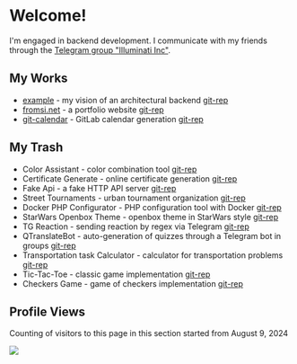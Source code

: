 # Welcome!

I'm engaged in backend development. I communicate with my friends through the [Telegram group "Illuminati Inc"](https://t.me/illuminatinc).

## My Works
* [example](https://github.com/FromSi/example/blob/master/api/swagger.yaml) - my vision of an architectural backend [git-rep](https://github.com/FromSi/example)
* [fromsi.net](https://fromsi.net) - a portfolio website [git-rep](https://github.com/FromSi/portfolio)
* [git-calendar](https://git-calendar.fromsi.net/gitlab/stanhu) - GitLab calendar generation [git-rep](https://github.com/FromSi/git-calendar)

## My Trash
* Color Assistant - color combination tool [git-rep](https://github.com/FromSi/Color_Assistant#sreenshots)
* Certificate Generate - online certificate generation [git-rep](https://github.com/FromSi/certificate-generate) 
* Fake Api - a fake HTTP API server [git-rep](https://github.com/FromSi/fake_api)
* Street Tournaments - urban tournament organization [git-rep](https://github.com/FromSi/ABTAdmin#sreenshots)
* Docker PHP Configurator - PHP configuration tool with Docker [git-rep](https://github.com/btn441/docker-npmc#readme)
* StarWars Openbox Theme - openbox theme in StarWars style [git-rep](https://github.com/FromSi/openbox-theme-starwars#screenshots-en-d)
* TG Reaction - sending reaction by regex via Telegram [git-rep](https://github.com/FromSi/tg_reaction)
* QTranslateBot - auto-generation of quizzes through a Telegram bot in groups [git-rep](https://github.com/FromSi/QTelegramBot)
* Transportation task Calculator - calculator for transportation problems [git-rep](https://github.com/FromSi/CollegeTransportTask/tree/master#readme)
* Tic-Tac-Toe - classic game implementation [git-rep](https://github.com/FromSi/TikTakToe#screenshots-ver20-java)
* Checkers Game - game of checkers implementation [git-rep](https://github.com/SGQ-group/SGQ_Checkers#sgq_checkers)

## Profile Views
Counting of visitors to this page in this section started from August 9, 2024

![](https://count.getloli.com/get/@fromsi.github.readme)
